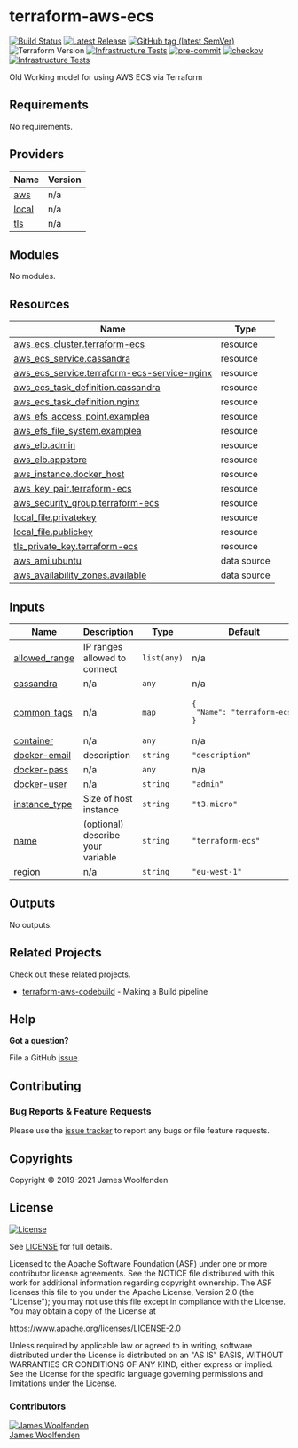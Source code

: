 # terraform-aws-ecs

[![Build Status](https://github.com/JamesWoolfenden/terraform-aws-ecs/workflows/Verify%20and%20Bump/badge.svg?branch=master)](https://github.com/JamesWoolfenden/terraform-aws-ecs)
[![Latest Release](https://img.shields.io/github/release/JamesWoolfenden/terraform-aws-ecs.svg)](https://github.com/JamesWoolfenden/terraform-aws-ecs/releases/latest)
[![GitHub tag (latest SemVer)](https://img.shields.io/github/tag/JamesWoolfenden/terraform-aws-ecs.svg?label=latest)](https://github.com/JamesWoolfenden/terraform-aws-ecs/releases/latest)
![Terraform Version](https://img.shields.io/badge/tf-%3E%3D0.14.0-blue.svg)
[![Infrastructure Tests](https://www.bridgecrew.cloud/badges/github/JamesWoolfenden/terraform-aws-ecs/cis_aws)](https://www.bridgecrew.cloud/link/badge?vcs=github&fullRepo=JamesWoolfenden%2Fterraform-aws-ecs&benchmark=CIS+AWS+V1.2)
[![pre-commit](https://img.shields.io/badge/pre--commit-enabled-brightgreen?logo=pre-commit&logoColor=white)](https://github.com/pre-commit/pre-commit)
[![checkov](https://img.shields.io/badge/checkov-verified-brightgreen)](https://www.checkov.io/)
[![Infrastructure Tests](https://www.bridgecrew.cloud/badges/github/jameswoolfenden/terraform-aws-ecs/general)](https://www.bridgecrew.cloud/link/badge?vcs=github&fullRepo=JamesWoolfenden%2Fterraform-aws-ecs&benchmark=INFRASTRUCTURE+SECURITY)

Old Working model for using AWS ECS via Terraform

<!-- BEGINNING OF PRE-COMMIT-TERRAFORM DOCS HOOK -->
## Requirements

No requirements.

## Providers

| Name | Version |
|------|---------|
| <a name="provider_aws"></a> [aws](#provider\_aws) | n/a |
| <a name="provider_local"></a> [local](#provider\_local) | n/a |
| <a name="provider_tls"></a> [tls](#provider\_tls) | n/a |

## Modules

No modules.

## Resources

| Name | Type |
|------|------|
| [aws_ecs_cluster.terraform-ecs](https://registry.terraform.io/providers/hashicorp/aws/latest/docs/resources/ecs_cluster) | resource |
| [aws_ecs_service.cassandra](https://registry.terraform.io/providers/hashicorp/aws/latest/docs/resources/ecs_service) | resource |
| [aws_ecs_service.terraform-ecs-service-nginx](https://registry.terraform.io/providers/hashicorp/aws/latest/docs/resources/ecs_service) | resource |
| [aws_ecs_task_definition.cassandra](https://registry.terraform.io/providers/hashicorp/aws/latest/docs/resources/ecs_task_definition) | resource |
| [aws_ecs_task_definition.nginx](https://registry.terraform.io/providers/hashicorp/aws/latest/docs/resources/ecs_task_definition) | resource |
| [aws_efs_access_point.examplea](https://registry.terraform.io/providers/hashicorp/aws/latest/docs/resources/efs_access_point) | resource |
| [aws_efs_file_system.examplea](https://registry.terraform.io/providers/hashicorp/aws/latest/docs/resources/efs_file_system) | resource |
| [aws_elb.admin](https://registry.terraform.io/providers/hashicorp/aws/latest/docs/resources/elb) | resource |
| [aws_elb.appstore](https://registry.terraform.io/providers/hashicorp/aws/latest/docs/resources/elb) | resource |
| [aws_instance.docker_host](https://registry.terraform.io/providers/hashicorp/aws/latest/docs/resources/instance) | resource |
| [aws_key_pair.terraform-ecs](https://registry.terraform.io/providers/hashicorp/aws/latest/docs/resources/key_pair) | resource |
| [aws_security_group.terraform-ecs](https://registry.terraform.io/providers/hashicorp/aws/latest/docs/resources/security_group) | resource |
| [local_file.privatekey](https://registry.terraform.io/providers/hashicorp/local/latest/docs/resources/file) | resource |
| [local_file.publickey](https://registry.terraform.io/providers/hashicorp/local/latest/docs/resources/file) | resource |
| [tls_private_key.terraform-ecs](https://registry.terraform.io/providers/hashicorp/tls/latest/docs/resources/private_key) | resource |
| [aws_ami.ubuntu](https://registry.terraform.io/providers/hashicorp/aws/latest/docs/data-sources/ami) | data source |
| [aws_availability_zones.available](https://registry.terraform.io/providers/hashicorp/aws/latest/docs/data-sources/availability_zones) | data source |

## Inputs

| Name | Description | Type | Default | Required |
|------|-------------|------|---------|:--------:|
| <a name="input_allowed_range"></a> [allowed\_range](#input\_allowed\_range) | IP ranges allowed to connect | `list(any)` | n/a | yes |
| <a name="input_cassandra"></a> [cassandra](#input\_cassandra) | n/a | `any` | n/a | yes |
| <a name="input_common_tags"></a> [common\_tags](#input\_common\_tags) | n/a | `map` | <pre>{<br>  "Name": "terraform-ecs"<br>}</pre> | no |
| <a name="input_container"></a> [container](#input\_container) | n/a | `any` | n/a | yes |
| <a name="input_docker-email"></a> [docker-email](#input\_docker-email) | description | `string` | `"description"` | no |
| <a name="input_docker-pass"></a> [docker-pass](#input\_docker-pass) | n/a | `any` | n/a | yes |
| <a name="input_docker-user"></a> [docker-user](#input\_docker-user) | n/a | `string` | `"admin"` | no |
| <a name="input_instance_type"></a> [instance\_type](#input\_instance\_type) | Size of host instance | `string` | `"t3.micro"` | no |
| <a name="input_name"></a> [name](#input\_name) | (optional) describe your variable | `string` | `"terraform-ecs"` | no |
| <a name="input_region"></a> [region](#input\_region) | n/a | `string` | `"eu-west-1"` | no |

## Outputs

No outputs.
<!-- END OF PRE-COMMIT-TERRAFORM DOCS HOOK -->

## Related Projects

Check out these related projects.

- [terraform-aws-codebuild](https://github.com/jameswoolfenden/terraform-aws-codebuild) - Making a Build pipeline

## Help

**Got a question?**

File a GitHub [issue](https://github.com/jameswoolfenden/terraform-aws-workspaces/issues).

## Contributing

### Bug Reports & Feature Requests

Please use the [issue tracker](https://github.com/jameswoolfenden/terraform-aws-workspaces/issues) to report any bugs or file feature requests.

## Copyrights

Copyright © 2019-2021 James Woolfenden

## License

[![License](https://img.shields.io/badge/License-Apache%202.0-blue.svg)](https://opensource.org/licenses/Apache-2.0)

See [LICENSE](LICENSE) for full details.

Licensed to the Apache Software Foundation (ASF) under one
or more contributor license agreements. See the NOTICE file
distributed with this work for additional information
regarding copyright ownership. The ASF licenses this file
to you under the Apache License, Version 2.0 (the
"License"); you may not use this file except in compliance
with the License. You may obtain a copy of the License at

<https://www.apache.org/licenses/LICENSE-2.0>

Unless required by applicable law or agreed to in writing,
software distributed under the License is distributed on an
"AS IS" BASIS, WITHOUT WARRANTIES OR CONDITIONS OF ANY
KIND, either express or implied. See the License for the
specific language governing permissions and limitations
under the License.

### Contributors

[![James Woolfenden][jameswoolfenden_avatar]][jameswoolfenden_homepage]<br/>[James Woolfenden][jameswoolfenden_homepage]

[jameswoolfenden_homepage]: https://github.com/jameswoolfenden
[jameswoolfenden_avatar]: https://github.com/jameswoolfenden.png?size=150
[github]: https://github.com/jameswoolfenden
[linkedin]: https://www.linkedin.com/in/jameswoolfenden/
[twitter]: https://twitter.com/JimWoolfenden
[share_twitter]: https://twitter.com/intent/tweet/?text=terraform-aws-workspaces&url=https://github.com/jameswoolfenden/terraform-aws-workspaces
[share_linkedin]: https://www.linkedin.com/shareArticle?mini=true&title=terraform-aws-workspaces&url=https://github.com/jameswoolfenden/terraform-aws-workspaces
[share_reddit]: https://reddit.com/submit/?url=https://github.com/jameswoolfenden/terraform-aws-workspaces
[share_facebook]: https://facebook.com/sharer/sharer.php?u=https://github.com/jameswoolfenden/terraform-aws-workspaces
[share_email]: mailto:?subject=terraform-aws-workspaces&body=https://github.com/jameswoolfenden/terraform-aws-workspaces
